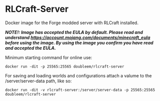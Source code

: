 # RLCraft-Server
Docker image for the Forge modded server with RLCraft installed.

***NOTE!: Image has accepted the EULA by default. Please read and understand https://account.mojang.com/documents/minecraft_eula before using the image. By using the image you confirm you have read and accepted the EULA.***

Minimum starting command for online use:
```
docker run -dit -p 25565:25565 doubleem/rlcraft-server
```

For saving and loading worlds and configurations attach a valume to the /server/server-data path, like so:
```
docker run -dit -v rlcraft-server:/server/server-data -p 25565:25565 doubleem/rlcraft-server
```

